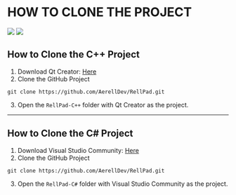 # HOW TO CLONE THE PROJECT

[![](https://img.shields.io/badge/C++-Project-blue)](#how-to-clone-the-project-c)
[![](https://img.shields.io/badge/C%23-Project-blueviolet)](#how-to-clone-the-project-c-1)

## How to Clone the C++ Project

1. Download Qt Creator: [Here](https://www.qt.io/download-open-source)
2. Clone the GitHub Project
```
git clone https://github.com/AerellDev/RellPad.git
```
3. Open the ```RellPad-C++``` folder with Qt Creator as the project.

--------------------------------------------------------------------------

## How to Clone the C# Project

1. Download Visual Studio Community: [Here](https://visualstudio.microsoft.com/)
2. Clone the GitHub Project
```
git clone https://github.com/AerellDev/RellPad.git
```
3. Open the ```RellPad-C#``` folder with Visual Studio Community as the project.
